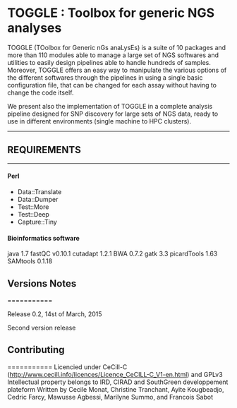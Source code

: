 TOGGLE : Toolbox for generic NGS analyses
===========

TOGGLE (TOolbox for Generic nGs anaLysEs) is a suite of 10 packages and more than 110 modules able to manage a large set of NGS softwares
and utilities to easily design pipelines able to handle hundreds of samples. Moreover, TOGGLE offers an easy way to manipulate the various
options of the different softwares through the pipelines in using a single basic configuration file, that can be changed for each assay without
having to change the code itself.

We present also the implementation of TOGGLE in a complete analysis pipeline designed for SNP discovery for large sets of NGS data, ready to use
in different environments (single machine to HPC clusters).

-------

## REQUIREMENTS
-------

#### Perl

* Data::Translate
* Data::Dumper
* Test::More
* Test::Deep
* Capture::Tiny

#### Bioinformatics software

java 1.7
fastQC v0.10.1
cutadapt 1.2.1 
BWA 0.7.2 
gatk 3.3 
picardTools 1.63
SAMtools 0.1.18


## Versions Notes
===========

Release 0.2, 14st of March, 2015

Second version release

## Contributing
===========
Licencied under CeCill-C (http://www.cecill.info/licences/Licence_CeCILL-C_V1-en.html) and GPLv3 
Intellectual property belongs to IRD, CIRAD and SouthGreen developpement plateform 
Written by Cecile Monat, Christine Tranchant, Ayite Kougbeadjo, Cedric Farcy, Mawusse Agbessi, Marilyne Summo, and Francois Sabot

